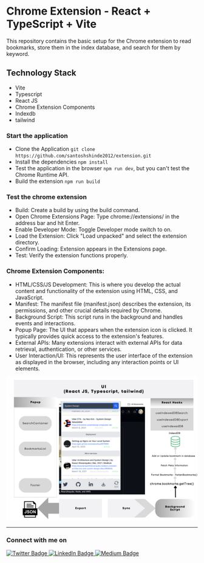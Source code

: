 # Chrome Extension - React + TypeScript + Vite

This repository contains the basic setup for the Chrome extension to read bookmarks, store them in the index database, and search for them by keyword.

## Technology Stack

- Vite
- Typescript
- React JS
- Chrome Extension Components
- Indexdb
- tailwind


### Start the application

- Clone the Application `git clone https://github.com/santoshshinde2012/extension.git`
- Install the dependencies `npm install`
- Test the application in the browser `npm run dev`, but you can't test the Chrome Runtime API.
- Build the extension `npm run build`

### Test the chrome extension

- Build:  Create a build by using the build command.
- Open Chrome Extensions Page: Type chrome://extensions/ in the address bar and hit Enter.
- Enable Developer Mode: Toggle Developer mode switch to on.
- Load the Extension: Click "Load unpacked" and select the extension directory.
- Confirm Loading: Extension appears in the Extensions page.
- Test: Verify the extension functions properly.

### Chrome Extension Components:

- HTML/CSS/JS Development: This is where you develop the actual content and functionality of the extension using HTML, CSS, and JavaScript.
- Manifest: The manifest file (manifest.json) describes the extension, its permissions, and other crucial details required by Chrome.
- Background Script: This script runs in the background and handles events and interactions.
- Popup Page: The UI that appears when the extension icon is clicked. It typically provides quick access to the extension's features.
- External APIs: Many extensions interact with external APIs for data retrieval, authentication, or other services.
- User Interaction/UI: This represents the user interface of the extension as displayed in the browser, including any interaction points or UI elements.

![Snapshot](wiki/assets/usecase.png)

<hr/>

### Connect with me on
<div id="badges">
  <a href="https://twitter.com/shindesan2012">
    <img src="https://img.shields.io/badge/shindesan2012-black?style=for-the-badge&logo=twitter&logoColor=white" alt="Twitter Badge"/>
  </a>
  <a href="https://www.linkedin.com/in/shindesantosh/">
    <img src="https://img.shields.io/badge/shindesantosh-blue?style=for-the-badge&logo=linkedin&logoColor=white" alt="LinkedIn Badge"/>
  </a>
   <a href="https://blog.santoshshinde.com/">
    <img src="https://img.shields.io/badge/Blog-black?style=for-the-badge&logo=medium&logoColor=white" alt="Medium Badge"/>
  </a>
</div>